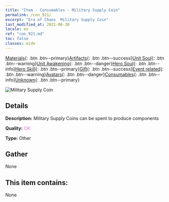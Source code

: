 ```yaml
---
title: "Item - Consumables - Military Supply Coin"
permalink: /con_921/
excerpt: "Era of Chaos  Military Supply Coin"
last_modified_at: 2021-06-30
locale: en
ref: "con_921.md"
toc: false
classes: wide
---
```

 [Materials](/Items/){: .btn .btn--primary}[Artifacts](/Items/Artifacts/){: .btn .btn--success}[Unit Soul](/Items/UnitSoul/){: .btn .btn--warning}[Unit Awakening](/Items/UnitAwakening/){: .btn .btn--danger}[Hero Soul](/Items/HeroSoul/){: .btn .btn--info}[Hero Skill](/Items/HeroSkill/){: .btn .btn--primary}[Gift](/Items/Gift/){: .btn .btn--success}[Event related](/Items/Events/){: .btn .btn--warning}[Avatars](/Items/Avatars/){: .btn .btn--danger}[Consumables](/Items/Consumables/){: .btn .btn--info}[Unknown](/Items/Unknown/){: .btn .btn--primary}

 ![Military Supply Coin](/images/t/i_40009.png)

## Details
 **Description:** Military Supply Coins can be spent to produce components

 **Quality:** <span style="color: #DA70D6">OK</span>

 **Type:** Other

## Gather

  None

## This item contains:

  None

